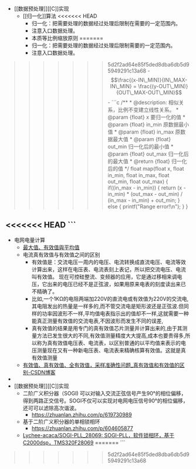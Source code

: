 - [[数据预处理]][[C]]实现
	- [[归一化]]算法
<<<<<<< HEAD
		- 归一化：把需要处理的数据经过处理后限制在需要的一定范围内。
		- 注意入口数据处理。
		- 本质等比例缩放原则
=======
		- 归一化：把需要处理的数据经过处理后限制需要的一定范围内。
		- 注意入口数据处理。
>>>>>>> 5d2f2ad64e85f5ded8dba6db5d95949291c13a68
		- $$\frac{(x-IN\_MIN)}{IN\_MAX-IN\_MIN} = \frac{(y-OUT\_MIN)}{OUT\_MAX-OUT\_MIN}$$
		- ```c
		  /**
		   * @description: 相似关系，比例不变建立线性关系。
		   * @param {float} x 要归一化的值
		   * @param {float} in_min 原数据最小值
		   * @param {float} in_max 原数据最大值
		   * @param {float} out_min 归一化后的最小值
		   * @param {float} out_max 归一化后的最大值
		   * @return {float} 归一化后的值
		   */
		  float map(float x, float in_min, float in_max, float out_min, float out_max)
		  {
		    if((in_max - in_min))
		    {
		       return (x - in_min) * (out_max - out_min) / (in_max - in_min) + out_min;
		    }
		    else
		    {
		      printf("Range error!\n");
		    }
		  }
		  
<<<<<<< HEAD
		  ```
-
- 电网电量计算
	- [最大值、有效值與平均值](https://physcourse.thu.edu.tw/mengwen/%E6%99%AE%E7%89%A9%E5%AF%A6%E9%A9%97/%E5%AF%A6%E9%A9%97%E9%A0%85%E7%9B%AE/%E6%9C%80%E5%A4%A7%E5%80%BC%E3%80%81%E6%9C%89%E6%95%88%E5%80%BC%E8%88%87%E5%B9%B3%E5%9D%87%E5%80%BC/)
	- 电流真有效值与有效值之间的区别
		- 有效值是：交流电压一周内的电压、电流转换成直流电压、电流等效计算出来，这样在电压表、电流表刻上表记，所以把交流电压、电流叫有效值。 现在可控硅整流、变频器的应用，它是通过移相来调电压，它出来的电压已经不是正弦波，如果用原来电表的刻度读出来已不精确了。
		- 比如,一个1KΩ的电阻两端加220V的直流电或有效值为220V的交流电,其电阻发出的热量是一样多的,而不管交流电是矩形波还是正弦波.但同样的功率因波形不一样,平均值电表指示出的值却不一样,这就需要一种能真正测量有效值的交流电表,不因波形而发生不同的误差,
		- 真有效值的结果是用专门的真有效值芯片测量并计算出来的,由于其测量方法已发生很大的不同,有效值测量精度大大提高,成本也要贵得多,所以称为真有效值电压表、电流表，以区别普通的以平均值来表示的电压测量现在又有一种新电压表、电流表来精确核算有效值。这就是真有效值测量
	- [有效值、真有效值、全有效值，采样准确性问题_真有效值和有效值的区别-CSDN博客](https://blog.csdn.net/klaus_x/article/details/81561217)
-
- [[数据预处理]][[C]]实现
	- 二阶广义积分器（SOGI) 可以对输入交流正弦信号产生90°的相位偏移，得到两路正交信号。SOGI不仅可以实现对电网电压信号90°的相位偏移，还可可以滤除高次谐波。
		- https://zhuanlan.zhihu.com/p/619730989
	- 基于二阶广义积分器的单相锁相环
		- https://zhuanlan.zhihu.com/p/604605877
	- [Lychee-acaca/SOGI-PLL_28069: SOGI-PLL，软件锁相环，基于C2000dsp，TMS320F28069](https://github.com/Lychee-acaca/SOGI-PLL_28069)
=======
		  ```
>>>>>>> 5d2f2ad64e85f5ded8dba6db5d95949291c13a68
